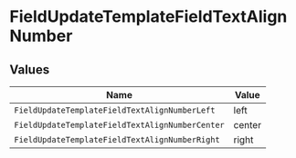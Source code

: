 # FieldUpdateTemplateFieldTextAlignNumber


## Values

| Name                                            | Value                                           |
| ----------------------------------------------- | ----------------------------------------------- |
| `FieldUpdateTemplateFieldTextAlignNumberLeft`   | left                                            |
| `FieldUpdateTemplateFieldTextAlignNumberCenter` | center                                          |
| `FieldUpdateTemplateFieldTextAlignNumberRight`  | right                                           |
